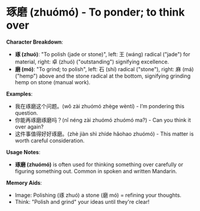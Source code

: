 # **琢磨 (zhuómó) - To ponder; to think over**

**Character Breakdown**:  
- **琢 (zhuó)**: "To polish (jade or stone)", left: 王 (wáng) radical ("jade") for material, right: 卓 (zhuó) ("outstanding") signifying excellence.  
- **磨 (mó)**: "To grind; to polish", left: 石 (shí) radical ("stone"), right: 麻 (má) ("hemp") above and the stone radical at the bottom, signifying grinding hemp on stone (manual work).

**Examples**:  
- 我在琢磨这个问题。(wǒ zài zhuómó zhège wèntí) - I’m pondering this question.  
- 你能再琢磨琢磨吗？(nǐ néng zài zhuómó zhuómó ma?) - Can you think it over again?  
- 这件事值得好好琢磨。(zhè jiàn shì zhíde hǎohao zhuómó) - This matter is worth careful consideration.

**Usage Notes**:  
- **琢磨 (zhuómó)** is often used for thinking something over carefully or figuring something out. Common in spoken and written Mandarin.

**Memory Aids**:  
- Image: Polishing (琢 zhuó) a stone (磨 mó) = refining your thoughts.  
- Think: "Polish and grind" your ideas until they're clear!